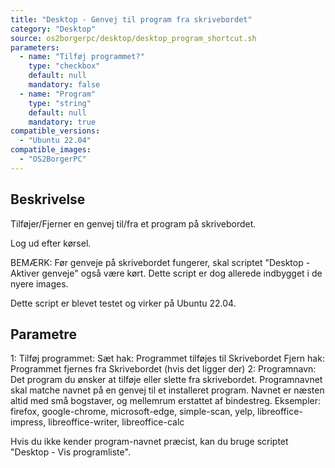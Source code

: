 ```yaml
---
title: "Desktop - Genvej til program fra skrivebordet"
category: "Desktop"
source: os2borgerpc/desktop/desktop_program_shortcut.sh
parameters:
  - name: "Tilføj programmet?"
    type: "checkbox"
    default: null
    mandatory: false
  - name: "Program"
    type: "string"
    default: null
    mandatory: true
compatible_versions:
  - "Ubuntu 22.04"
compatible_images:
  - "OS2BorgerPC"
---
```


## Beskrivelse
Tilføjer/Fjerner en genvej til/fra et program på skrivebordet.

Log ud efter kørsel.

BEMÆRK: Før genveje på skrivebordet fungerer, skal scriptet "Desktop - Aktiver genveje" også være kørt. Dette script er dog allerede indbygget i de nyere images.

Dette script er blevet testet og virker på Ubuntu 22.04.

## Parametre
1: Tilføj programmet:
  Sæt hak: Programmet tilføjes til Skrivebordet
  Fjern hak: Programmet fjernes fra Skrivebordet (hvis det ligger der)
2: Programnavn: Det program du ønsker at tilføje eller slette fra skrivebordet. Programnavnet skal matche navnet på en genvej til et installeret program.
    Navnet er næsten altid med små bogstaver, og mellemrum erstattet af bindestreg.
    Eksempler: firefox, google-chrome, microsoft-edge, simple-scan, yelp, libreoffice-impress, libreoffice-writer, libreoffice-calc

Hvis du ikke kender program-navnet præcist, kan du bruge scriptet "Desktop - Vis programliste".

